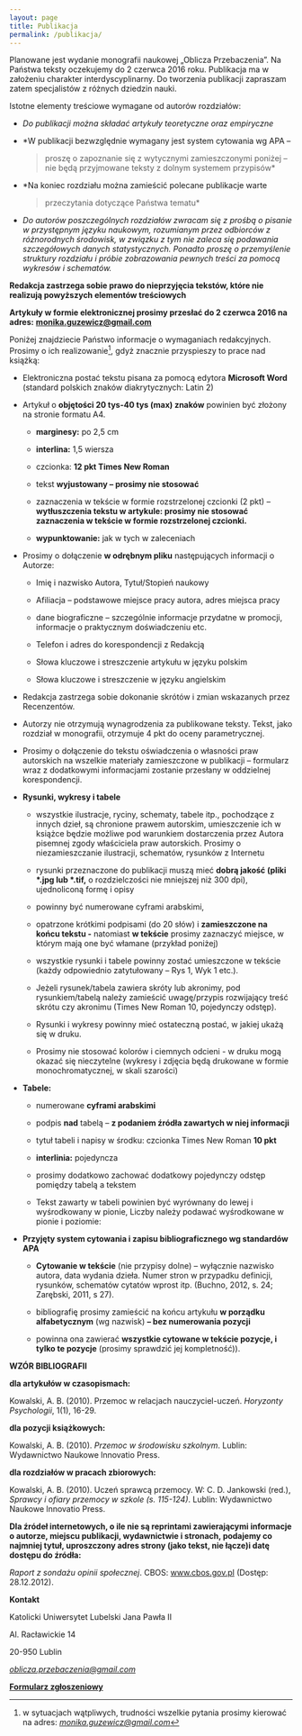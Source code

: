 ```yaml
---
layout: page
title: Publikacja
permalink: /publikacja/
---
```


Planowane jest wydanie monografii naukowej „Oblicza Przebaczenia”. Na
Państwa teksty oczekujemy do 2 czerwca 2016 roku. Publikacja ma w
założeniu charakter interdyscyplinarny. Do tworzenia publikacji
zapraszam zatem specjalistów z różnych dziedzin nauki.

Istotne elementy treściowe wymagane od autorów rozdziałów:

*   *Do publikacji można składać artykuły teoretyczne oraz empiryczne*

*   *W publikacji bezwzględnie wymagany jest system cytowania wg APA –
    > proszę o zapoznanie się z wytycznymi zamieszczonymi poniżej – nie
    > będą przyjmowane teksty z dolnym systemem przypisów*

*   *Na koniec rozdziału można zamieścić polecane publikacje warte
    > przeczytania dotyczące Państwa tematu*


*   *Do autorów poszczególnych rozdziałów zwracam się z prośbą o pisanie
    w przystępnym języku naukowym, rozumianym przez odbiorców z
    różnorodnych środowisk, w związku z tym nie zaleca się podawania
    szczegółowych danych statystycznych. Ponadto proszę o przemyślenie
    struktury rozdziału i próbie zobrazowania pewnych treści za pomocą
    wykresów i schematów.*

**Redakcja zastrzega sobie prawo do nieprzyjęcia tekstów, które nie
realizują powyższych elementów treściowych**

**Artykuły w formie elektronicznej prosimy przesłać do 2 czerwca 2016
na adres:**
[**monika.guzewicz@gmail.com**](mailto:monika.guzewicz@gmail.com)



Poniżej znajdziecie Państwo informacje o wymaganiach redakcyjnych.
Prosimy o ich realizowanie[^1], gdyż znacznie przyspieszy to prace nad
książką:

*  Elektroniczna postać tekstu pisana za pomocą edytora **Microsoft
    Word** (standard polskich znaków diakrytycznych: Latin 2)

*  Artykuł o **objętości 20 tys-40 tys (max) znaków** powinien być
    złożony na stronie formatu A4.

    *   **marginesy:** po 2,5 cm

    *   **interlina:** 1,5 wiersza

    *   czcionka: **12 pkt Times New Roman**

    *   tekst **wyjustowany – prosimy nie stosować**

    *   zaznaczenia w tekście w formie rozstrzelonej czcionki (2 pkt) –
     **wytłuszczenia tekstu w artykule: prosimy nie stosować zaznaczenia 
     w tekście w formie rozstrzelonej czcionki.**

    *   **wypunktowanie:** jak w tych w zaleceniach

*  Prosimy o dołączenie **w odrębnym pliku** następujących informacji o
   Autorze:

    *   Imię i nazwisko Autora, Tytuł/Stopień naukowy

    *   Afiliacja – podstawowe miejsce pracy autora, adres miejsca pracy

    *   dane biograficzne – szczególnie informacje przydatne w promocji,
        informacje o praktycznym doświadczeniu etc.

    *   Telefon i adres do korespondencji z Redakcją

    *   Słowa kluczowe i streszczenie artykułu w języku polskim

    *   Słowa kluczowe i streszczenie w języku angielskim

*  Redakcja zastrzega sobie dokonanie skrótów i zmian wskazanych
   przez Recenzentów.

*  Autorzy nie otrzymują wynagrodzenia za publikowane teksty. Tekst,
   jako rozdział w monografii, otrzymuje 4 pkt do
   oceny parametrycznej.

*  Prosimy o dołączenie do tekstu oświadczenia o własności praw
   autorskich na wszelkie materiały zamieszczone w publikacji –
   formularz wraz z dodatkowymi informacjami zostanie przesłany w
   oddzielnej korespondencji.

*  **Rysunki, wykresy i tabele**

    *   wszystkie ilustracje, ryciny, schematy, tabele itp., pochodzące z
    innych dzieł, są chronione prawem autorskim, umieszczenie ich w
    książce będzie możliwe pod warunkiem dostarczenia przez Autora
    pisemnej zgody właściciela praw autorskich. Prosimy o
    niezamieszczanie ilustracji, schematów, rysunków z Internetu

    *   rysunki przeznaczone do publikacji muszą mieć **dobrą jakość (pliki
    \*.jpg lub \*.tif,** o rozdzielczości nie mniejszej niż 300 dpi),
    ujednoliconą formę i opisy

    *   powinny być numerowane cyframi arabskimi,

    *   opatrzone krótkimi podpisami (do 20 słów) i **zamieszczone na końcu
    tekstu -** natomiast **w tekście** prosimy zaznaczyć miejsce, w
    którym mają one być włamane (przykład poniżej)

    *   wszystkie rysunki i tabele powinny zostać umieszczone w tekście
    (każdy odpowiednio zatytułowany – Rys 1, Wyk 1 etc.).

    *   Jeżeli rysunek/tabela zawiera skróty lub akronimy, pod
    rysunkiem/tabelą należy zamieścić uwagę/przypis rozwijający treść
    skrótu czy akronimu (Times New Roman 10, pojedynczy odstęp).

    *   Rysunki i wykresy powinny mieć ostateczną postać, w jakiej ukażą się
    w druku.

    *   Prosimy nie stosować kolorów i ciemnych odcieni - w druku mogą
      okazać się nieczytelne (wykresy i zdjęcia będą drukowane w formie
      monochromatycznej, w skali szarości)

*  **Tabele:**

    *   numerowane **cyframi arabskimi**

    *   podpis **nad** tabelą – **z podaniem źródła zawartych w niej
        informacji**

    *   tytuł tabeli i napisy w środku: czcionka Times New Roman **10 pkt**

    *   **interlinia:** pojedyncza

    *   prosimy dodatkowo zachować dodatkowy pojedynczy odstęp pomiędzy
    tabelą a tekstem
    
    *   Tekst zawarty w tabeli powinien być wyrównany do lewej i
    wyśrodkowany w pionie, Liczby należy podawać wyśrodkowane w pionie
    i poziomie:

*  **Przyjęty system cytowania i zapisu bibliograficznego wg standardów
     APA**

    *   **Cytowanie w tekście** (nie przypisy dolne) – wyłącznie nazwisko
    autora, data wydania dzieła. Numer stron w przypadku definicji,
    rysunków, schematów cytatów wprost itp. (Buchno, 2012, s. 24;
    Zarębski, 2011, s 27).

    *   bibliografię prosimy zamieścić na końcu artykułu **w porządku
    alfabetycznym** (wg nazwisk) **– bez numerowania pozycji**

    *   powinna ona zawierać **wszystkie cytowane w tekście pozycje, i tylko
      te pozycje** (prosimy sprawdzić jej kompletność)).

**WZÓR BIBLIOGRAFII**

**dla artykułów w czasopismach:**

Kowalski, A. B. (2010). Przemoc w relacjach nauczyciel-uczeń. *Horyzonty
Psychologii*, 1(1), 16-29.

**dla pozycji książkowych:**

Kowalski, A. B. (2010). *Przemoc w środowisku szkolnym*. Lublin:
Wydawnictwo Naukowe lnnovatio Press.

**dla rozdziałów w pracach zbiorowych:**

Kowalski, A. B. (2010). Uczeń sprawcą przemocy. W: C. D. Jankowski
(red.), *Sprawcy i ofiary przemocy w szkole (s. 115-124)*. Lublin:
Wydawnictwo Naukowe lnnovatio Press.

**Dla źródeł internetowych, o ile nie są reprintami zawierającymi
informacje o autorze, miejscu publikacji, wydawnictwie i stronach,
podajemy co najmniej tytuł, uproszczony adres strony (jako tekst, nie
łącze)i datę dostępu do źródła:**

*Raport z sondażu opinii społecznej*. CBOS: www.cbos.gov.pl (Dostęp:
28.12.2012).

**Kontakt**

Katolicki Uniwersytet Lubelski Jana Pawła II

Al. Racławickie 14

20-950 Lublin

[*oblicza.przebaczenia@gmail.com*](mailto:oblicza.przebaczenia@gmail.com)


[**Formularz zgłoszeniowy**](http://goo.gl/forms/KXu0pWiOIq)

[^1]: w sytuacjach wątpliwych, trudności wszelkie pytania prosimy
    kierować na adres:
    [*monika.guzewicz@gmail.com*](mailto:monika.guzewicz@gmail.com)


